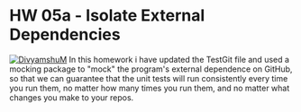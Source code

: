# HW 05a - Isolate External Dependencies
[![DivyamshuM](https://circleci.com/gh/DivyamshuM/Divyamshu_Git567.svg?style=svg)](https://app.circleci.com/pipelines/github/DivyamshuM/Divyamshu_Git567?branch=Mocking&filter=all)
In this homework i have updated the TestGit file and used a mocking package to "mock" the program's external dependence on GitHub, so that we can guarantee that the unit tests will run consistently every time you run them, no matter how many times you run them, and no matter what changes you make to your repos.
